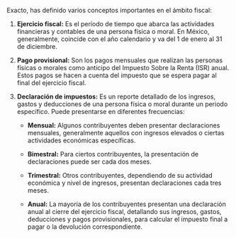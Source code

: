 Exacto, has definido varios conceptos importantes en el ámbito fiscal:

1. **Ejercicio fiscal:** Es el período de tiempo que abarca las actividades financieras y contables de una persona física o moral. En México, generalmente, coincide con el año calendario y va del 1 de enero al 31 de diciembre.

2. **Pago provisional:** Son los pagos mensuales que realizan las personas físicas o morales como anticipo del Impuesto Sobre la Renta (ISR) anual. Estos pagos se hacen a cuenta del impuesto que se espera pagar al final del ejercicio fiscal.

3. **Declaración de impuestos:** Es un reporte detallado de los ingresos, gastos y deducciones de una persona física o moral durante un periodo específico. Puede presentarse en diferentes frecuencias:

   - **Mensual:** Algunos contribuyentes deben presentar declaraciones mensuales, generalmente aquellos con ingresos elevados o ciertas actividades económicas específicas.
   
   - **Bimestral:** Para ciertos contribuyentes, la presentación de declaraciones puede ser cada dos meses.
   
   - **Trimestral:** Otros contribuyentes, dependiendo de su actividad económica y nivel de ingresos, presentan declaraciones cada tres meses.
   
   - **Anual:** La mayoría de los contribuyentes presentan una declaración anual al cierre del ejercicio fiscal, detallando sus ingresos, gastos, deducciones y pagos provisionales, para calcular el impuesto final a pagar o la devolución correspondiente.